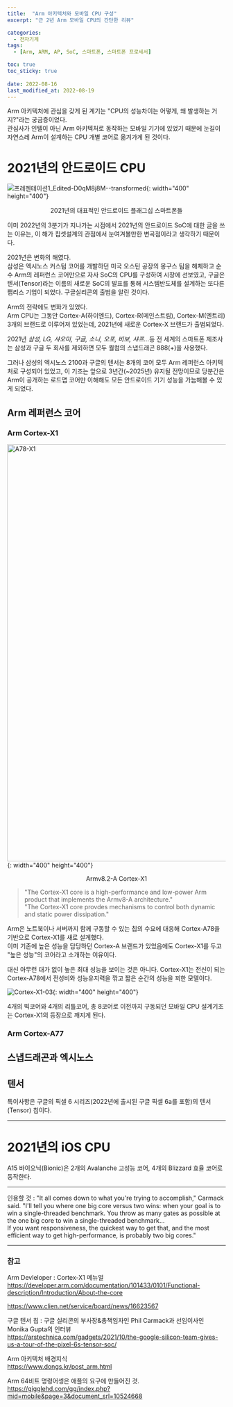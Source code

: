 ```yaml
---
title:  "Arm 아키텍처와 모바일 CPU 구성"
excerpt: "근 2년 Arm 모바일 CPU의 간단한 리뷰"

categories:
  - 전자기계
tags:
  - [Arm, ARM, AP, SoC, 스마트폰, 스마트폰 프로세서]

toc: true
toc_sticky: true
 
date: 2022-08-16
last_modified_at: 2022-08-19
---
```


Arm 아키텍처에 관심을 갖게 된 계기는 "CPU의 성능차이는 어떻게, 왜 발생하는 거지?"라는 궁금증이었다.  
관심사가 인텔이 아닌 Arm 아키텍처로 동작하는 모바일 기기에 있었기 때문에 눈길이 자연스레 Arm이 설계하는 CPU 개별 코어로 옮겨가게 된 것이다.

<h1>2021년의 안드로이드 CPU</h1>

![프레젠테이션1_Edited-D0qM8j8M--transformed](https://user-images.githubusercontent.com/96360829/185567837-6691c79e-b94e-4140-880d-826db7eb5ac1.png){: width="400" height="400"}
<span style="font-size:50%"><center>2021년의 대표적인 안드로이드 플래그십 스마트폰들</center></span>

이미 2022년의 3분기가 지나가는 시점에서 2021년의 안드로이드 SoC에 대한 글을 쓰는 이유는, 이 해가 칩셋설계의 관점에서 눈여겨볼만한 변곡점이라고 생각하기 때문이다.

2021년은 변화의 해였다.  
삼성은 엑시노스 커스텀 코어를 개발하던 미국 오스틴 공장의 몽구스 팀을 해체하고 순수 Arm의 레퍼런스 코어만으로 자사 SoC의 CPU를 구성하여 시장에 선보였고,
구글은 텐서(Tensor)라는 이름의 새로운 SoC의 발표를 통해 시스템반도체를 설계하는 또다른 팹리스 기업이 되었다. 구글실리콘의 출범을 알린 것이다.

Arm의 전략에도 변화가 있었다.  
Arm CPU는 그동안 Cortex-A(하이엔드), Cortex-R(메인스트림), Cortex-M(엔트리) 3개의 브랜드로 이루어져 있었는데, 2021년에 새로운 Cortex-X 브랜드가 출범되었다.  



2021년 <i>삼성, LG, 샤오미, 구글, 소니, 오포, 비보, 샤프...</i>등 전 세계의 스마트폰 제조사는 삼성과 구글 두 회사를 제외하면 모두 퀄컴의 스냅드래곤 888(+)을 사용했다.  

그러나 삼성의 엑시노스 2100과 구글의 텐서는 8개의 코어 모두 Arm 레퍼런스 아키텍처로 구성되어 있었고, 이 기조는 앞으로 3년간(~2025년) 유지될 전망이므로 당분간은 Arm이 공개하는 로드맵 코어만 이해해도 모든 안드로이드 기기 성능을 가늠해볼 수 있게 되었다.

<h2>Arm 레퍼런스 코어</h2>

<h3>Arm Cortex-X1</h3>

<img width="960" alt="A78-X1" src="https://user-images.githubusercontent.com/96360829/185733945-9c81a6d5-5801-411b-9705-43279da4f7be.png">{: width="400" height="400"}
<span style = "font-size:50%"><center>Armv8.2-A Cortex-X1</center></span>

> "The Cortex-X1 core is a high-performance and low-power Arm product that implements the Armv8-A architecture."  
> "The Cortex-X1 core provdes mechanisms to control both dynamic and static power dissipation."

Arm은 노트북이나 서버까지 함께 구동할 수 있는 칩의 수요에 대응해 Cortex-A78을 기반으로 Cortex-X1를 새로 설계했다.  
이미 기존에 높은 성능을 담당하던 Cortex-A 브랜드가 있었음에도 Cortex-X1를 두고 "높은 성능"의 코어라고 소개하는 이유이다.  

대신 아무런 대가 없이 높은 최대 성능을 보이는 것은 아니다. Cortex-X1는 전신이 되는 Cortex-A78에서 전성비와 성능유지력을 깎고 짧은 순간의 성능을 꾀한 모델이다.

![Cortex-X1-03](https://user-images.githubusercontent.com/96360829/185745754-bc2e11d3-6480-411d-831b-896a48a1f805.png){: width="400" height="400"}

4개의 빅코어와 4개의 리틀코어, 총 8코어로 이전까지 구동되던 모바일 CPU 설계기조는 Cortex-X1의 등장으로 깨지게 된다.  

<h3>Arm Cortex-A77</h3>

<h2>스냅드래곤과 엑시노스</h2>

<h2>텐서</h2>
특이사항은 구글의 픽셀 6 시리즈(2022년에 출시된 구글 픽셀 6a를 포함)의 텐서(Tensor) 칩이다.

---

<h1>2021년의 iOS CPU</h1>

A15 바이오닉(Bionic)은 2개의 Avalanche 고성능 코어, 4개의 Blizzard 효율 코어로 동작한다.

---

인용할 것 :
"It all comes down to what you're trying to accomplish," Carmack said. "I'll tell you where one big core versus two wins: when your goal is to win a single-threaded benchmark. You throw as many gates as possible at the one big core to win a single-threaded benchmark...  
If you want responsiveness, the quickest way to get that, and the most efficient way to get high-performance, is probably two big cores."




---

<h3>참고</h3>

Arm Devleloper : Cortex-X1 메뉴얼  
https://developer.arm.com/documentation/101433/0101/Functional-description/Introduction/About-the-core

https://www.clien.net/service/board/news/16623567

구글 텐서 칩 : 구글 실리콘의 부사장&총책임자인 Phil Carmack과 선임이사인 Monika Gupta의 인터뷰  
https://arstechnica.com/gadgets/2021/10/the-google-silicon-team-gives-us-a-tour-of-the-pixel-6s-tensor-soc/

Arm 아키텍처 배경지식  
https://www.dongs.kr/post_arm.html

Arm 64비트 명령어셍은 애플의 요구에 만들어진 것.  
https://gigglehd.com/gg/index.php?mid=mobile&page=3&document_srl=10524668